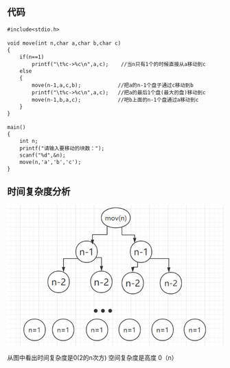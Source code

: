 代码
----

~~~
#include<stdio.h>
 
void move(int n,char a,char b,char c)
{
    if(n==1)
        printf("\t%c->%c\n",a,c);    //当n只有1个的时候直接从a移动到c 
    else
    {   
        move(n-1,a,c,b);            //把a的n-1个盘子通过c移动到b 
        printf("\t%c->%c\n",a,c);   //把a的最后1个盘(最大的盘)移动到c 
        move(n-1,b,a,c);            //吧b上面的n-1个盘通过a移动到c 
    }   
}
 
main()
{
    int n;
    printf("请输入要移动的块数："); 
    scanf("%d",&n);
    move(n,'a','b','c');
}
~~~

时间复杂度分析
----
<img src='https://github.com/wangqifan/bitcs/blob/master/2014/img/2014.2.1.JPG'> 


从图中看出时间复杂度是0(2的n次方)  空间复杂度是高度  0（n）
